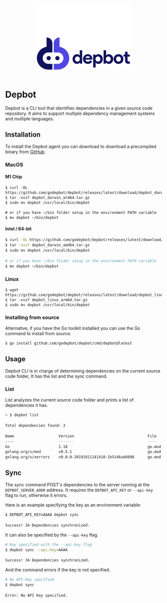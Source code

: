 <div style="text-align: center; padding-bottom: 20px">
<img src="logo_light.png#gh-dark-mode-only" style="width: 300px; margin-left: auto; margin-right: auto;">
<img src="logo.png#gh-light-mode-only" style="width: 300px; margin-left: auto; margin-right: auto;">
</div>

# Depbot

Depbot is a CLI tool that identifies dependencies in a given source code repository. It aims to support multiple dependency management systems and multiple languages.

## Installation

To install the Depbot agent you can download to download a precompiled binary from [GitHub](github.com/godepbot/depbot/releases).

### MacOS
#### M1 Chip

```
$ curl -OL https://github.com/godepbot/depbot/releases/latest/download/depbot_darwin_arm64.tar.gz
$ tar -xvzf depbot_darwin_arm64.tar.gz
$ sudo mv depbot /usr/local/bin/depbot

# or if you have ~/bin folder setup in the environment PATH variable
$ mv depbot ~/bin/depbot
```
#### Intel / 64-bit
```sh
$ curl -OL https://github.com/godepbot/depbot/releases/latest/download/depbot_darwin_amd64.tar.gz
$ tar -xvzf depbot_darwin_amd64.tar.gz
$ sudo mv depbot /usr/local/bin/depbot

# or if you have ~/bin folder setup in the environment PATH variable
$ mv depbot ~/bin/depbot
```

### Linux
```
$ wget https://github.com/godepbot/depbot/releases/latest/download/depbot_linux_arm64.tar.gz
$ tar -xvzf depbot_linux_arm64.tar.gz
$ sudo mv depbot /usr/local/bin/depbot
```



### Installing from source
Alternative, if you have the Go toolkit installed you can use the Go command to install from source.

```bash
$ go install github.com/godepbot/depbot/cmd/depbot@latest
```

## Usage

Depbot CLI is in charge of determining dependencies on the current source code folder, It has the list and the sync command.

### List

List analyzes the current source code folder and prints a list of dependencies it has.

```sh
> $ depbot list

Total dependencies found: 3

Name                    Version                                 File    Direct
----                    -------                                 ----    -------
Go                      1.18                                    go.mod  false
golang.org/x/mod        v0.5.1                                  go.mod  false
golang.org/x/xerrors    v0.0.0-20191011141410-1b5146add898      go.mod  false
```

## Sync

The sync command POST's dependencies to the server running at the `DEPBOT_SERVER_ADDR` address. It requires the `DEPBOT_API_KEY` or `--api-key` flag to run, otherwise it errors.

Here is an example specifying the key as an environment variable:

```sh
$ DEPBOT_API_KEY=AAAA depbot sync

Success! 34 Dependencies synchronized.
```

It can also be specified by the `--api-key` flag.

```sh
# Key specified with the --api-key flag
$ depbot sync --api-key=AAAA

Success! 34 Dependencies synchronized.
```

And the command errors if the key is not specified.

```sh
# No API Key specified
$ depbot sync

Error: No API Key specified.
```

